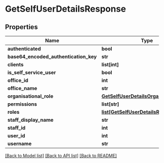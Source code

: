 # GetSelfUserDetailsResponse

## Properties
Name | Type | Description | Notes
------------ | ------------- | ------------- | -------------
**authenticated** | **bool** |  | [optional] 
**base64_encoded_authentication_key** | **str** |  | [optional] 
**clients** | **list[int]** |  | [optional] 
**is_self_service_user** | **bool** |  | [optional] 
**office_id** | **int** |  | [optional] 
**office_name** | **str** |  | [optional] 
**organisational_role** | [**GetSelfUserDetailsOrganisationalRole**](GetSelfUserDetailsOrganisationalRole.md) |  | [optional] 
**permissions** | **list[str]** |  | [optional] 
**roles** | [**list[GetSelfUserDetailsRoles]**](GetSelfUserDetailsRoles.md) |  | [optional] 
**staff_display_name** | **str** |  | [optional] 
**staff_id** | **int** |  | [optional] 
**user_id** | **int** |  | [optional] 
**username** | **str** |  | [optional] 

[[Back to Model list]](../README.md#documentation-for-models) [[Back to API list]](../README.md#documentation-for-api-endpoints) [[Back to README]](../README.md)

